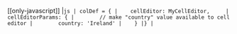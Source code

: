 [[only-javascript]]
|```js
| colDef = {
|    cellEditor: MyCellEditor,    
|    cellEditorParams: {
|        // make "country" value available to cell editor
|        country: 'Ireland'
|    }
|}
|```
